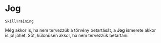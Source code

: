 # Jog

`SkillTraining`

Még akkor is, ha nem tervezzük a törvény betartását, a **Jog** ismerete akkor is jól jöhet. Sőt, különüsen akkor, ha nem tervezzük betartani.
